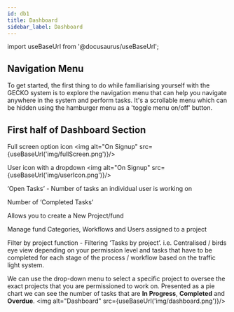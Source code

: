 ```yaml
---
id: db1
title: Dashboard
sidebar_label: Dashboard
---
```


import useBaseUrl from '@docusaurus/useBaseUrl';

## Navigation Menu

To get started, the first thing to do while familiarising yourself with the GECKO system is to explore the navigation menu that can help you navigate anywhere in the system and perform tasks. It's a scrollable menu which can be hidden using the hamburger menu as a 'toggle menu on/off' button. 

## First half of Dashboard Section

Full screen option icon
<img alt="On Signup" src={useBaseUrl('img/fullScreen.png')}/>

User icon with a dropdown 
<img alt="On Signup" src={useBaseUrl('img/userIcon.png')}/>

‘Open Tasks’ - Number of tasks an individual user is working on 

Number of ‘Completed Tasks’

Allows you to create a New Project/fund

Manage fund Categories, Workflows and Users assigned to a project

Filter by project function - Filtering ‘Tasks by project’. i.e. Centralised / birds eye view     depending on your permission level and tasks that have to be completed for each stage of      the process / workflow based on the traffic light system.

We can use the drop-down menu to select a specific project to oversee the exact projects         that you are permissioned to work on. Presented as a pie chart we can see the number of          tasks that are **In Progress**, **Completed** and **Overdue**.
<img alt="Dashboard" src={useBaseUrl('img/dashboard.png')}/>

